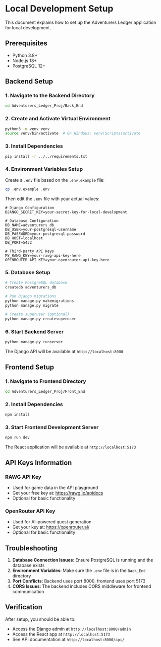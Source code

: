 # Local Development Setup

This document explains how to set up the Adventurers Ledger application for local development.

## Prerequisites

- Python 3.8+
- Node.js 18+
- PostgreSQL 12+

## Backend Setup

### 1. Navigate to the Backend Directory
```bash
cd Adventurers_Ledger_Proj/Back_End
```

### 2. Create and Activate Virtual Environment
```bash
python3 -m venv venv
source venv/bin/activate  # On Windows: venv\Scripts\activate
```

### 3. Install Dependencies
```bash
pip install -r ../../requirements.txt
```

### 4. Environment Variables Setup
Create a `.env` file based on the `.env.example` file:
```bash
cp .env.example .env
```

Then edit the `.env` file with your actual values:
```
# Django Configuration
DJANGO_SECRET_KEY=your-secret-key-for-local-development

# Database Configuration  
DB_NAME=adventurers_db
DB_USER=your-postgresql-username
DB_PASSWORD=your-postgresql-password
DB_HOST=localhost
DB_PORT=5432

# Third-party API Keys
MY_RAWG_KEY=your-rawg-api-key-here
OPENROUTER_API_KEY=your-openrouter-api-key-here
```

### 5. Database Setup
```bash
# Create PostgreSQL database
createdb adventurers_db

# Run Django migrations
python manage.py makemigrations
python manage.py migrate

# Create superuser (optional)
python manage.py createsuperuser
```

### 6. Start Backend Server
```bash
python manage.py runserver
```
The Django API will be available at `http://localhost:8000`

## Frontend Setup

### 1. Navigate to Frontend Directory
```bash
cd Adventurers_Ledger_Proj/Front_End
```

### 2. Install Dependencies
```bash
npm install
```

### 3. Start Frontend Development Server
```bash
npm run dev
```
The React application will be available at `http://localhost:5173`

## API Keys Information

### RAWG API Key
- Used for game data in the API playground
- Get your free key at: https://rawg.io/apidocs
- Optional for basic functionality

### OpenRouter API Key  
- Used for AI-powered quest generation
- Get your key at: https://openrouter.ai/
- Optional for basic functionality

## Troubleshooting

1. **Database Connection Issues**: Ensure PostgreSQL is running and the database exists
2. **Environment Variables**: Make sure the `.env` file is in the `Back_End` directory
3. **Port Conflicts**: Backend uses port 8000, frontend uses port 5173
4. **CORS Issues**: The backend includes CORS middleware for frontend communication

## Verification

After setup, you should be able to:
- Access the Django admin at `http://localhost:8000/admin`
- Access the React app at `http://localhost:5173`
- See API documentation at `http://localhost:8000/api/`